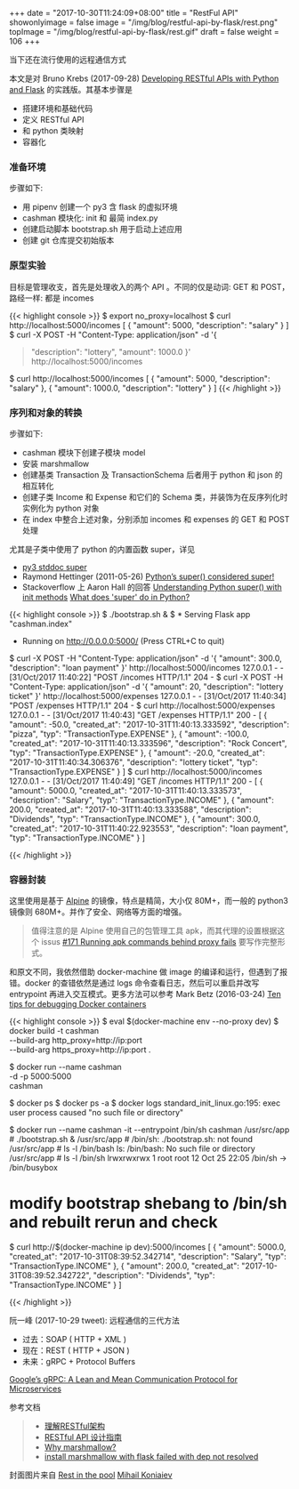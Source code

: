 +++
date = "2017-10-30T11:24:09+08:00"
title = "RestFul API"
showonlyimage = false
image = "/img/blog/restful-api-by-flask/rest.png"
topImage =  "/img/blog/restful-api-by-flask/rest.gif"
draft = false
weight = 106
+++

当下还在流行使用的远程通信方式
<!--more-->

本文是对 Bruno Krebs (2017-09-28) [Developing RESTful APIs with Python and Flask](https://auth0.com/blog/developing-restful-apis-with-python-and-flask/) 的实践版。其基本步骤是

- 搭建环境和基础代码
- 定义 RESTful API 
- 和 python 类映射
- 容器化

### 准备环境

步骤如下:

- 用 pipenv 创建一个 py3 含 flask 的虚拟环境
- cashman 模块化: init 和 最简 index.py 
- 创建启动脚本 bootstrap.sh 用于启动上述应用
- 创建 git 仓库提交初始版本


### 原型实验

目标是管理收支，首先是处理收入的两个 API 。不同的仅是动词: GET 和 POST，路经一样: 都是 incomes

{{< highlight console >}}
$ export no_proxy=localhost
$ curl http://localhost:5000/incomes
[
  {
    "amount": 5000, 
    "description": "salary"
  }
]
$ curl -X POST -H "Content-Type: application/json" -d '{
>    "description": "lottery",
>    "amount": 1000.0
> }' http://localhost:5000/incomes

$ curl http://localhost:5000/incomes
[
  {
    "amount": 5000, 
    "description": "salary"
  }, 
  {
    "amount": 1000.0, 
    "description": "lottery"
  }
]
{{< /highlight >}}

### 序列和对象的转换

步骤如下:

- cashman 模块下创建子模块 model
- 安装 marshmallow 
- 创建基类 Transaction 及 TransactionSchema 后者用于 python 和 json 的相互转化
- 创建子类 Income 和 Expense 和它们的 Schema 类，并装饰为在反序列化时实例化为 python 对象
- 在 index 中整合上述对象，分别添加 incomes 和 expenses 的 GET 和 POST 处理

尤其是子类中使用了 python 的内置函数 super，详见 

- [py3 stddoc super](https://docs.python.org/3.6/library/functions.html#super) 
- Raymond Hettinger (2011-05-26) [Python’s super() considered super!](https://rhettinger.wordpress.com/2011/05/26/super-considered-super/) 
- Stackoverflow 上 Aaron Hall 的回答 [Understanding Python super() with init methods](https://stackoverflow.com/a/27134600/4393386) [What does 'super' do in Python?](https://stackoverflow.com/a/33469090/4393386)

{{< highlight console >}}
$ ./bootstrap.sh &
$  * Serving Flask app "cashman.index"
 * Running on http://0.0.0.0:5000/ (Press CTRL+C to quit)

$ curl -X POST -H "Content-Type: application/json" -d '{
    "amount": 300.0,
    "description": "loan payment"
}' http://localhost:5000/incomes
127.0.0.1 - - [31/Oct/2017 11:40:22] "POST /incomes HTTP/1.1" 204 -
$ curl -X POST -H "Content-Type: application/json" -d '{
    "amount": 20,
    "description": "lottery ticket"
}' http://localhost:5000/expenses
127.0.0.1 - - [31/Oct/2017 11:40:34] "POST /expenses HTTP/1.1" 204 -
$ curl http://localhost:5000/expenses
127.0.0.1 - - [31/Oct/2017 11:40:43] "GET /expenses HTTP/1.1" 200 -
[
  {
    "amount": -50.0, 
    "created_at": "2017-10-31T11:40:13.333592", 
    "description": "pizza", 
    "typ": "TransactionType.EXPENSE"
  }, 
  {
    "amount": -100.0, 
    "created_at": "2017-10-31T11:40:13.333596", 
    "description": "Rock Concert", 
    "typ": "TransactionType.EXPENSE"
  }, 
  {
    "amount": -20.0, 
    "created_at": "2017-10-31T11:40:34.306376", 
    "description": "lottery ticket", 
    "typ": "TransactionType.EXPENSE"
  }
]
$ curl http://localhost:5000/incomes
127.0.0.1 - - [31/Oct/2017 11:40:49] "GET /incomes HTTP/1.1" 200 -
[
  {
    "amount": 5000.0, 
    "created_at": "2017-10-31T11:40:13.333573", 
    "description": "Salary", 
    "typ": "TransactionType.INCOME"
  }, 
  {
    "amount": 200.0, 
    "created_at": "2017-10-31T11:40:13.333588", 
    "description": "Dividends", 
    "typ": "TransactionType.INCOME"
  }, 
  {
    "amount": 300.0, 
    "created_at": "2017-10-31T11:40:22.923553", 
    "description": "loan payment", 
    "typ": "TransactionType.INCOME"
  }
]

{{< /highlight >}}

### 容器封装

这里使用是基于 [Alpine](https://en.wikipedia.org/wiki/Alpine_Linux) 的镜像，特点是精简，大小仅 80M+，而一般的 python3 镜像则 680M+。并作了安全、网络等方面的增强。

> 值得注意的是 Alpine 使用自己的包管理工具 apk，而其代理的设置根据这个 issus [#171 Running apk commands behind proxy fails](https://github.com/gliderlabs/docker-alpine/issues/171) 要写作完整形式。

和原文不同，我依然借助 docker-machine 做 image 的编译和运行，但遇到了报错。docker 的查错依然是通过 logs 命令查看日志，然后可以重启并改写 entrypoint 再进入交互模式。更多方法可以参考 Mark Betz (2016-03-24) [Ten tips for debugging Docker containers](https://medium.com/@betz.mark/ten-tips-for-debugging-docker-containers-cde4da841a1d)

{{< highlight console >}}
$ eval $(docker-machine env --no-proxy dev)
$ docker build -t cashman \
    --build-arg http_proxy=http://ip:port \
    --build-arg https_proxy=http://ip:port 
    .

$ docker run --name cashman \
     -d -p 5000:5000 \
     cashman
<hashid>

$ docker ps
$ docker ps -a
$ docker logs <hashid>
standard_init_linux.go:195: exec user process caused "no such file or directory"

$ docker run --name cashman -it --entrypoint /bin/sh cashman
/usr/src/app # ./bootstrap.sh &
/usr/src/app # /bin/sh: ./bootstrap.sh: not found
/usr/src/app # ls -l /bin/bash
ls: /bin/bash: No such file or directory
/usr/src/app # ls -l /bin/sh
lrwxrwxrwx    1 root     root            12 Oct 25 22:05 /bin/sh -> /bin/busybox

# modify bootstrap shebang to /bin/sh and rebuilt rerun and check
$ curl http://$(docker-machine ip dev):5000/incomes
[
  {
    "amount": 5000.0, 
    "created_at": "2017-10-31T08:39:52.342714", 
    "description": "Salary", 
    "typ": "TransactionType.INCOME"
  }, 
  {
    "amount": 200.0, 
    "created_at": "2017-10-31T08:39:52.342722", 
    "description": "Dividends", 
    "typ": "TransactionType.INCOME"
  }
]

{{< /highlight >}}

阮一峰 (2017-10-29 tweet): 远程通信的三代方法

  - 过去：SOAP ( HTTP + XML )
  - 现在：REST ( HTTP + JSON )
  - 未来：gRPC +  Protocol Buffers

  [Google’s gRPC: A Lean and Mean Communication Protocol for Microservices](https://thenewstack.io/grpc-lean-mean-communication-protocol-microservices/)

参考文档

> - [理解RESTful架构](http://www.ruanyifeng.com/blog/2011/09/restful.html)
> - [RESTful API 设计指南](http://www.ruanyifeng.com/blog/2014/05/restful_api.html)
> - [Why marshmallow?](https://marshmallow.readthedocs.io/en/latest/why.html)
> - [install marshmallow with flask failed with dep not resolved](https://github.com/kennethreitz/pipenv/issues/992)

封面图片来自 [Rest in the pool](https://dribbble.com/shots/3389841-Rest-in-the-pool) <a href="https://dribbble.com/mihkonyev"><i class="fa fa-dribbble" aria-hidden="true"></i> Mihail Koniaiev</a>
